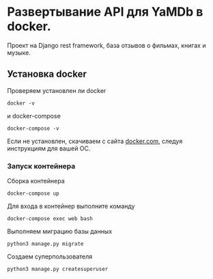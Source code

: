 # Развертывание API для YaMDb в docker. 

Проект на Django rest framework, база отзывов о фильмах, книгах и музыке.

## Установка docker

Проверяем установлен ли docker
```
docker -v
```
и docker-compose
```
docker-compose -v
```
Если не установлен, скачиваем с сайта [docker.com](https://www.docker.com/), следуя инструкциям для вашей ОС.

### Запуск контейнера

Сборка контейнера
```
docker-compose up
```
Для входа в контейнер выполните команду
```
docker-compose exec web bash
```
Выполняем миграцию базы данных
```
python3 manage.py migrate
```
Создаем суперпользователя
```
python3 manage.py createsuperuser
```
